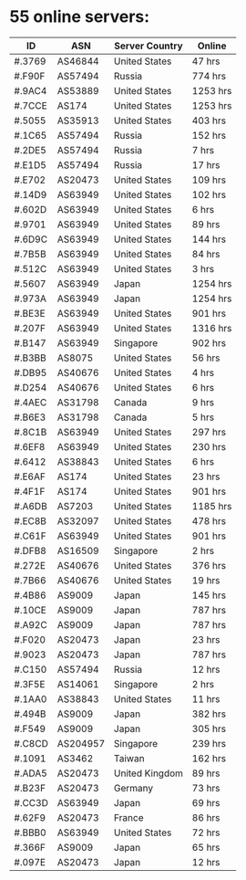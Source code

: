 # 55 online servers:

| ID | ASN | Server Country | Online |
| ------ | ------ | ------ | ------ |
| #.3769 | AS46844 | United States | 47 hrs |
| #.F90F | AS57494 | Russia | 774 hrs |
| #.9AC4 | AS53889 | United States | 1253 hrs |
| #.7CCE | AS174 | United States | 1253 hrs |
| #.5055 | AS35913 | United States | 403 hrs |
| #.1C65 | AS57494 | Russia | 152 hrs |
| #.2DE5 | AS57494 | Russia | 7 hrs |
| #.E1D5 | AS57494 | Russia | 17 hrs |
| #.E702 | AS20473 | United States | 109 hrs |
| #.14D9 | AS63949 | United States | 102 hrs |
| #.602D | AS63949 | United States | 6 hrs |
| #.9701 | AS63949 | United States | 89 hrs |
| #.6D9C | AS63949 | United States | 144 hrs |
| #.7B5B | AS63949 | United States | 84 hrs |
| #.512C | AS63949 | United States | 3 hrs |
| #.5607 | AS63949 | Japan | 1254 hrs |
| #.973A | AS63949 | Japan | 1254 hrs |
| #.BE3E | AS63949 | United States | 901 hrs |
| #.207F | AS63949 | United States | 1316 hrs |
| #.B147 | AS63949 | Singapore | 902 hrs |
| #.B3BB | AS8075 | United States | 56 hrs |
| #.DB95 | AS40676 | United States | 4 hrs |
| #.D254 | AS40676 | United States | 6 hrs |
| #.4AEC | AS31798 | Canada | 9 hrs |
| #.B6E3 | AS31798 | Canada | 5 hrs |
| #.8C1B | AS63949 | United States | 297 hrs |
| #.6EF8 | AS63949 | United States | 230 hrs |
| #.6412 | AS38843 | United States | 6 hrs |
| #.E6AF | AS174 | United States | 23 hrs |
| #.4F1F | AS174 | United States | 901 hrs |
| #.A6DB | AS7203 | United States | 1185 hrs |
| #.EC8B | AS32097 | United States | 478 hrs |
| #.C61F | AS63949 | United States | 901 hrs |
| #.DFB8 | AS16509 | Singapore | 2 hrs |
| #.272E | AS40676 | United States | 376 hrs |
| #.7B66 | AS40676 | United States | 19 hrs |
| #.4B86 | AS9009 | Japan | 145 hrs |
| #.10CE | AS9009 | Japan | 787 hrs |
| #.A92C | AS9009 | Japan | 787 hrs |
| #.F020 | AS20473 | Japan | 23 hrs |
| #.9023 | AS20473 | Japan | 787 hrs |
| #.C150 | AS57494 | Russia | 12 hrs |
| #.3F5E | AS14061 | Singapore | 2 hrs |
| #.1AA0 | AS38843 | United States | 11 hrs |
| #.494B | AS9009 | Japan | 382 hrs |
| #.F549 | AS9009 | Japan | 305 hrs |
| #.C8CD | AS204957 | Singapore | 239 hrs |
| #.1091 | AS3462 | Taiwan | 162 hrs |
| #.ADA5 | AS20473 | United Kingdom | 89 hrs |
| #.B23F | AS20473 | Germany | 73 hrs |
| #.CC3D | AS63949 | Japan | 69 hrs |
| #.62F9 | AS20473 | France | 86 hrs |
| #.BBB0 | AS63949 | United States | 72 hrs |
| #.366F | AS9009 | Japan | 65 hrs |
| #.097E | AS20473 | Japan | 12 hrs |

